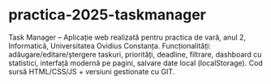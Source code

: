 # practica-2025-taskmanager
Task Manager – Aplicație web realizată pentru practica de vară, anul 2, Informatică, Universitatea Ovidius Constanța.  Funcționalități: adăugare/editare/ștergere taskuri, priorități, deadline, filtrare, dashboard cu statistici, interfață modernă pe pagini, salvare date local (localStorage).  Cod sursă HTML/CSS/JS + versiuni gestionate cu GIT.
